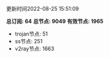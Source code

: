 更新时间2022-08-25 15:51:09

**总订阅: 64**
**总节点: 9049**
**有效节点: 1965**
- trojan节点: 51
- ss节点: 251
- v2ray节点: 1663
